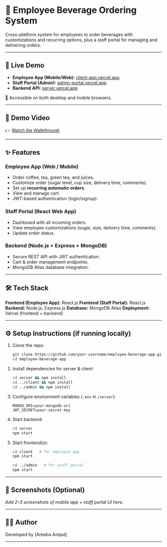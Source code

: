 
# 🍵 Employee Beverage Ordering System

Cross-platform system for employees to order beverages with customizations and recurring options, plus a staff portal for managing and delivering orders.

---

## 🚀 Live Demo

* **Employee App (Mobile/Web):** [client-app.vercel.app](https://employee-beverage-client.vercel.app/)
* **Staff Portal (Admin):** [admin-portal.vercel.app](https://employee-beverage-app-admin.vercel.app/orders)
* **Backend API:** [server.vercel.app](https://employee-beverage-app.vercel.app/)

📱 Accessible on both desktop and mobile browsers.

---

## 🎥 Demo Video

👉 [Watch the Walkthrough](https://iamareeba.github.io/Employee-Beverage-App/)

---

## ✨ Features

### Employee App (Web / Mobile)

* Order coffee, tea, green tea, and juices.
* Customize order (sugar level, cup size, delivery time, comments).
* Set up **recurring automatic orders**.
* View and manage cart.
* JWT-based authentication (login/signup).

### Staff Portal (React Web App)

* Dashboard with all incoming orders.
* View employee customizations (sugar, size, delivery time, comments).
* Update order status.

### Backend (Node.js + Express + MongoDB)

* Secure REST API with JWT authentication.
* Cart & order management endpoints.
* MongoDB Atlas database integration.

---

## 🛠️ Tech Stack

**Frontend (Employee App):** React.js
**Frontend (Staff Portal):** React.js
**Backend:** Node.js, Express.js
**Database:** MongoDB Atlas
**Deployment:** Vercel (frontend + backend)

---

## ⚙️ Setup Instructions (if running locally)

1. Clone the repo:

   ```bash
   git clone https://github.com/your-username/employee-beverage-app.git
   cd employee-beverage-app
   ```

2. Install dependencies for server & client:

   ```bash
   cd server && npm install
   cd ../client && npm install
   cd ../admin && npm install
   ```

3. Configure environment variables (`.env` in `/server`):

   ```
   MONGO_URI=your-mongodb-uri
   JWT_SECRET=your-secret-key
   ```

4. Start backend:

   ```bash
   cd server
   npm start
   ```

5. Start frontend(s):

   ```bash
   cd client   # for employee app
   npm start

   cd ../admin   # for staff portal
   npm start
   ```

---

## 📸 Screenshots (Optional)

*Add 2–3 screenshots of mobile app + staff portal UI here.*

---

## 👨‍💻 Author

Developed by \[Areeba Amjad]

---
